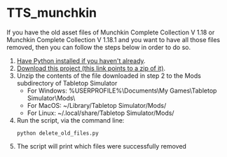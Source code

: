 # TTS_munchkin

If you have the old asset files of Munchkin Complete Collection V 1.18 or Munchkin Complete Collection V 1.18.1 and you want to have all those files removed, then you can follow the steps below in order to do so. 

1. [Have Python installed if you haven't already](https://www.python.org/downloads/).
2. [Download this project (this link points to a zip of it)](https://github.com/FVMF/TTS_munchkin/archive/refs/heads/main.zip).
3. Unzip the contents of the file downloaded in step 2 to the Mods subdirectory of Tabletop Simulator
   - For Windows: %USERPROFILE%\Documents\My Games\Tabletop Simulator\Mods\
   - For MacOS: ~/Library/Tabletop Simulator/Mods/
   - For Linux: ~/.local/share/Tabletop Simulator/Mods/
4. Run the script, via the command line:
   ```
   python delete_old_files.py
   ```
5. The script will print which files were successfully removed 
